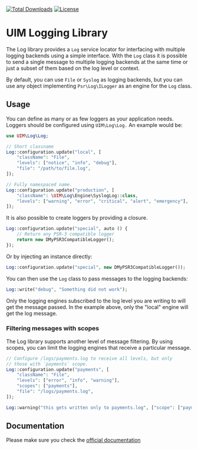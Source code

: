 [![Total Downloads](https://img.shields.io/packagist/dt/UIM/log.svg?style=flat-square)](https://packagist.org/packages/UIM/log)
[![License](https://img.shields.io/badge/license-MIT-blue.svg?style=flat-square)](LICENSE.txt)

# UIM Logging Library

The Log library provides a `Log` service locator for interfacing with
multiple logging backends using a simple interface. With the `Log` class it is
possible to send a single message to multiple logging backends at the same time
or just a subset of them based on the log level or context.

By default, you can use `File` or `Syslog` as logging backends, but you can use any
object implementing `Psr\Log\ILogger` as an engine for the `Log` class.

## Usage

You can define as many or as few loggers as your application needs. Loggers
should be configured using `UIM\Log\Log.` An example would be:

```php
use UIM\Log\Log;

// Short classname
Log::configuration.update("local", [
    "className": "File",
    "levels": ["notice", "info", "debug"],
    "file": "/path/to/file.log",
]);

// Fully namespaced name.
Log::configuration.update("production", [
    "className": \UIM\Log\Engine\SyslogLog::class,
    "levels": ["warning", "error", "critical", "alert", "emergency"],
]);
```

It is also possible to create loggers by providing a closure.

```php
Log::configuration.update("special", auto () {
	// Return any PSR-3 compatible logger
	return new DMyPSR3CompatibleLogger();
});
```

Or by injecting an instance directly:

```php
Log::configuration.update("special", new DMyPSR3CompatibleLogger());
```

You can then use the `Log` class to pass messages to the logging backends:

```php
Log::write("debug", "Something did not work");
```

Only the logging engines subscribed to the log level you are writing to will
get the message passed. In the example above, only the "local" engine will get
the log message.

### Filtering messages with scopes

The Log library supports another level of message filtering. By using scopes,
you can limit the logging engines that receive a particular message.

```php
// Configure /logs/payments.log to receive all levels, but only
// those with `payments` scope.
Log::configuration.update("payments", [
    "className": "File",
    "levels": ["error", "info", "warning"],
    "scopes": ["payments"],
    "file": "/logs/payments.log",
]);

Log::warning("this gets written only to payments.log", ["scope": ["payments"]]);
```

## Documentation

Please make sure you check the [official documentation](https://book.UIM.org/5/en/core-libraries/logging.html)
